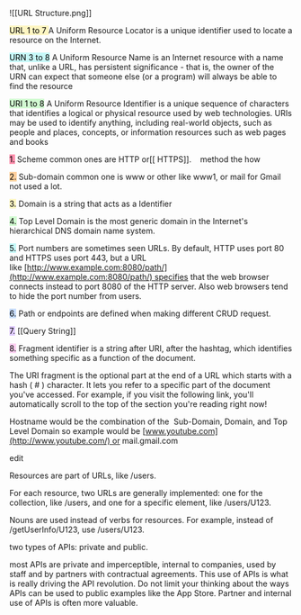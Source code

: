 
![[URL Structure.png]]




<mark style="background: #FFF3A3A6;">URL 1 to 7 </mark>A Uniform Resource Locator is a unique identifier used to locate a resource on the Internet. 

<mark style="background: #ABF7F7A6;">URN 3 to 8</mark> A Uniform Resource Name is an Internet resource with a name that, unlike a URL, has persistent significance - that is, the owner of the URN can expect that someone else (or a program) will always be able to find the resource 

<mark style="background: #BBFABBA6;">URI 1 to 8</mark> A Uniform Resource Identifier is a unique sequence of characters that identifies a logical or physical resource used by web technologies. URIs may be used to identify anything, including real-world objects, such as people and places, concepts, or information resources such as web pages and books 

<mark style="background: #FF5582A6;">1.</mark>  Scheme common ones are HTTP or[[ HTTPS]].    method the how 
    
<mark style="background: #FFB86CA6;">2.</mark>  Sub-domain common one is www or other like www1, or mail for Gmail not used a lot. 
    
<mark style="background: #FFF3A3A6;">3.</mark>  Domain is a string that acts as a Identifier  
    
<mark style="background: #BBFABBA6;">4.</mark>  Top Level Domain is the most generic domain in the Internet's hierarchical DNS domain name system. 
    
<mark style="background: #ABF7F7A6;">5.</mark> Port numbers are sometimes seen URLs. By default, HTTP uses port 80 and HTTPS uses port 443, but a URL like [http://www.example.com:8080/path/](http://www.example.com:8080/path/) specifies that the web browser connects instead to port 8080 of the HTTP server. Also web browsers tend to hide the port number from users. 
    
<mark style="background: #ADCCFFA6;">6.</mark>  Path or endpoints are defined when making different CRUD request.  
    
<mark style="background: #D2B3FFA6;">7.</mark>  [[Query String]]
    
<mark style="background: #FFB8EBA6;">8.</mark>  Fragment identifier is a string after URI, after the hashtag, which identifies something specific as a function of the document.  

The URI fragment is the optional part at the end of a URL which starts with a hash ( # ) character. It lets you refer to a specific part of the document you've accessed. For example, if you visit the following link, you'll automatically scroll to the top of the section you're reading right now!


Hostname would be the combination of the  Sub-Domain, Domain, and Top Level Domain so example would be [www.youtube.com](http://www.youtube.com/) or mail.gmail.com



edit

Resources are part of URLs, like /users.  

For each resource, two URLs are generally implemented: one for the collection, like /users, and one for a specific element, like /users/U123. 

Nouns are used instead of verbs for resources. For example, instead of /getUserInfo/U123, use /users/U123. 

two types of APIs: private and public. 

most APIs are private and imperceptible, internal to companies, used by staff and by partners with contractual agreements. This use of APIs is what is really driving the API revolution. Do not limit your thinking about the ways APIs can be used to public examples like the App Store. Partner and internal use of APIs is often more valuable.